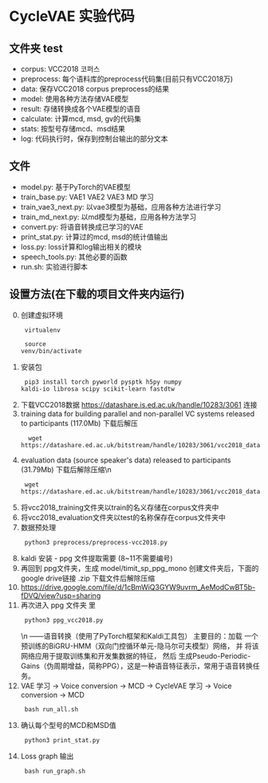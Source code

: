 # CycleVAE 实验代码
## 文件夹 test
- corpus: VCC2018 코퍼스
- preprocess: 每个语料库的preprocess代码集(目前只有VCC2018万)
- data: 保存VCC2018 corpus preprocess的结果
- model: 使用各种方法存储VAE模型
- result: 存储转换成各个VAE模型的语音
- calculate: 计算mcd, msd, gv的代码集
- stats: 按型号存储mcd、msd结果
- log: 代码执行时，保存到控制台输出的部分文本
## 文件
- model.py: 基于PyTorch的VAE模型
- train_base.py: VAE1 VAE2 VAE3 MD 学习
- train_vae3_next.py: 以vae3模型为基础，应用各种方法进行学习
- train_md_next.py: 以md模型为基础，应用各种方法学习
- convert.py: 将语音转换成已学习的VAE
- print_stat.py: 计算过的mcd, msd的统计值输出
- loss.py:  loss计算和log输出相关的模块
- speech_tools.py: 其他必要的函数
- run.sh: 实验进行脚本

## 设置方法(在下载的项目文件夹内运行)
0. 创建虚拟环境 <code><pre> virtualenv </code></pre> <code><pre> source venv/bin/activate </code></pre>
1. 安装包 <code><pre> pip3 install torch pyworld pysptk h5py numpy kaldi-io librosa scipy scikit-learn fastdtw </code></pre>
2. 下载VCC2018数据 https://datashare.is.ed.ac.uk/handle/10283/3061 连接
3. training data for building parallel and non-parallel VC systems released to participants (117.0Mb) 下载后解压
   <pre><code>	wget https://datashare.ed.ac.uk/bitstream/handle/10283/3061/vcc2018_database_training.zip    </code></pre>
4. evaluation data (source speaker's data) released to participants (31.79Mb) 下载后解除压缩\n
   <pre><code> wget https://datashare.ed.ac.uk/bitstream/handle/10283/3061/vcc2018_database_evaluation.zip </code></pre>
5. 将vcc2018_training文件夹以train的名义存储在corpus文件夹中
6. 将vcc2018_evaluation文件夹以test的名称保存在corpus文件夹中
7. 数据预处理 <code><pre> python3 preprocess/preprocess-vcc2018.py </code></pre>
8. kaldi 安装 - ppg 文件提取需要 (8~11不需要编号)
9. 再回到 ppg文件夹，生成 model/timit_sp_ppg_mono 创建文件夹后，下面的google drive链接 .zip 下载文件后解除压缩
10. https://drive.google.com/file/d/1cBmWiQ3GYW9uvrm_AeModCwBT5b-fDVQ/view?usp=sharing 
11. 再次进入 ppg 文件夹 里 <code><pre> python3 ppg_vcc2018.py </code></pre> \n
——语音转换（使用了PyTorch框架和Kaldi工具包）
主要目的：加载 一个预训练的BiGRU-HMM（双向门控循环单元-隐马尔可夫模型）网络，
          并 将该网络应用于提取训练集和开发集数据的特征，
          然后 生成Pseudo-Periodic-Gains（伪周期增益，简称PPG），这是一种语音特征表示，常用于语音转换任务。
13. VAE 学习 -> Voice conversion -> MCD -> CycleVAE 学习 -> Voice conversion -> MCD <code><pre> bash run_all.sh </code></pre>
14. 确认每个型号的MCD和MSD值 <code><pre> python3 print_stat.py </code></pre> 
15. Loss graph 输出 <code><pre> bash run_graph.sh </code></pre>

